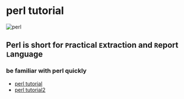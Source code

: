 # perl tutorial
![perl](http://www.runoob.com/wp-content/uploads/2016/06/0020_999_1373967199_perl_256.png)

## Perl is short for `P`ractical `E`xtraction and `R`eport `L`anguage

### be familiar with perl quickly
* [perl tutorial](http://www.yiibai.com/perl)
* [perl tutorial2](http://www.runoob.com/perl/perl-tutorial.html)

